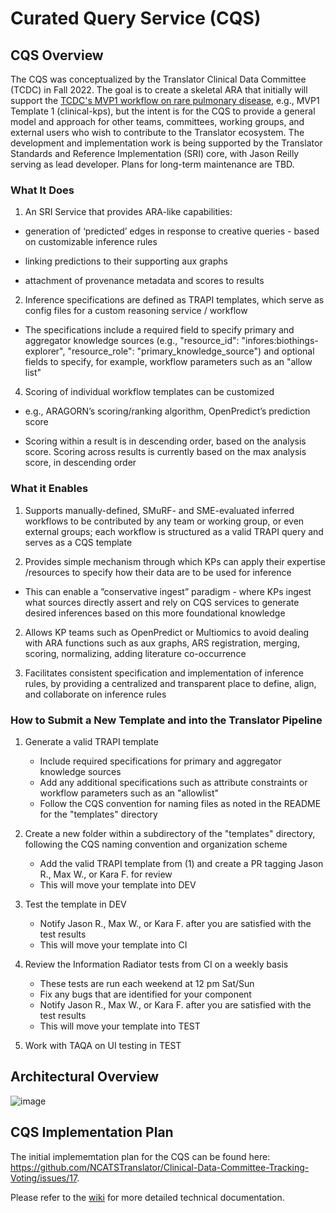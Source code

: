 # Curated Query Service (CQS)

## CQS Overview

The CQS was conceptualized by the Translator Clinical Data Committee (TCDC) in Fall 2022. The goal is to create a skeletal ARA that initially will support the [TCDC's MVP1 workflow on rare pulmonary disease](https://docs.google.com/presentation/d/1pQp4SC9xxHojFdm1H4z_mdHSi6wpv7pq/edit?usp=sharing&ouid=112054006232285231595&rtpof=true&sd=true), e.g., MVP1 Template 1 (clinical-kps), but the intent is for the CQS to provide a general model and approach for other teams, committees, working groups, and external users who wish to contribute to the Translator ecosystem. The development and implementation work is being supported by the Translator Standards and Reference Implementation (SRI) core, with Jason Reilly serving as lead developer. Plans for long-term maintenance are TBD.

### What It Does

1. An SRI Service that provides ARA-like capabilities:
   
- generation of ‘predicted’ edges in response to creative queries - based on customizable inference rules

- linking predictions to their supporting aux graphs

- attachment of provenance metadata and scores to results

2. Inference specifications are defined as TRAPI templates, which serve as config files for a custom reasoning service / workflow

- The specifications include a required field to specify primary and aggregator knowledge sources (e.g., "resource_id": "infores:biothings-explorer", "resource_role": "primary_knowledge_source") and optional fields to specify, for example, workflow parameters such as an "allow list"

4. Scoring of individual workflow templates can be customized

- e.g., ARAGORN’s scoring/ranking algorithm, OpenPredict’s prediction score 

- Scoring within a result is in descending order, based on the analysis score. Scoring across results is currently based on the max analysis score, in descending order

### What it Enables

1. Supports manually-defined, SMuRF- and SME-evaluated inferred workflows to be contributed by any team or working group, or even external groups; each workflow is structured as a valid TRAPI query and serves as a CQS template

2. Provides simple mechanism through which KPs can apply their expertise /resources to specify how their data are to be used for inference
- This can enable a ”conservative ingest” paradigm - where KPs ingest what sources directly assert and rely on CQS services to generate desired inferences based on this more foundational knowledge

2. Allows KP teams such as OpenPredict or Multiomics to avoid dealing with ARA functions such as aux graphs, ARS registration, merging, scoring, normalizing, adding literature co-occurrence
   
4. Facilitates consistent specification and implementation of inference rules, by providing a centralized and transparent place to define, align, and collaborate on inference rules


### How to Submit a New Template and into the Translator Pipeline

1. Generate a valid TRAPI template
   - Include required specifications for primary and aggregator knowledge sources
   - Add any additional specifications such as attribute constraints or workflow parameters such as an "allowlist"
   - Follow the CQS convention for naming files as noted in the README for the "templates" directory

2. Create a new folder within a subdirectory of the "templates" directory, following the CQS naming convention and organization scheme
   - Add the valid TRAPI template from (1) and create a PR tagging Jason R., Max W., or Kara F. for review
   - This will move your template into DEV
  
3. Test the template in DEV
   - Notify Jason R., Max W., or Kara F. after you are satisfied with the test results
   - This will move your template into CI
  
4. Review the Information Radiator tests from CI on a weekly basis
   - These tests are run each weekend at 12 pm Sat/Sun
   - Fix any bugs that are identified for your component
   - Notify Jason R., Max W., or Kara F. after you are satisfied with the test results
   - This will move your template into TEST

5. Work with TAQA on UI testing in TEST

## Architectural Overview

![image](https://github.com/TranslatorSRI/CQS/assets/26254388/c8989e81-a3b3-48e6-b2a0-f43e0352412e)

## CQS Implementation Plan

The initial implememtation plan for the CQS can be found here: https://github.com/NCATSTranslator/Clinical-Data-Committee-Tracking-Voting/issues/17.

Please refer to the [wiki](https://github.com/TranslatorSRI/CQS/wiki) for more detailed technical documentation.

